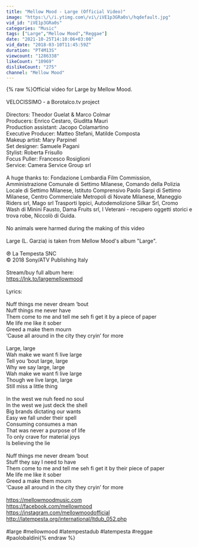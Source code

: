 ```yaml
---
title: "Mellow Mood - Large (Official Video)"
image: "https:\/\/i.ytimg.com\/vi\/iVE1p3GRa0s\/hqdefault.jpg"
vid_id: "iVE1p3GRa0s"
categories: "Music"
tags: ["Large","Mellow Mood","Reggae"]
date: "2021-10-25T14:10:06+03:00"
vid_date: "2018-03-10T11:45:59Z"
duration: "PT4M13S"
viewcount: "1286338"
likeCount: "10969"
dislikeCount: "275"
channel: "Mellow Mood"
---
```

{% raw %}Official video for Large by Mellow Mood.<br /><br />VELOCISSIMO - a Borotalco.tv project<br /><br />Directors: Theodor Guelat &amp; Marco Colmar <br />Producers: Enrico Cestaro, Giuditta Mauri<br />Production assistant: Jacopo Colamartino<br />Executive Producer: Matteo Stefani, Matilde Composta<br />Makeup artist: Mary Parpinel<br />Set designer: Samuele Pagani<br />Stylist: Roberta Frisullo<br />Focus Puller: Francesco Rosiglioni<br />Service: Camera Service Group srl<br /><br />A huge thanks to: Fondazione Lombardia Film Commission, Amministrazione Comunale di Settimo Milanese, Comando della Polizia Locale di Settimo Milanese, Istituto Comprensivo Paolo Sarpi di Settimo Milanese, Centro Commerciale Metropoli di Novate Milanese, Maneggio Riders srl, Mago srl Trasporti Ippici, Autodemolizione Silkar Srl, Cromo Wash di Minini Fausto, Dama Fruits srl, I Veterani - recupero oggetti storici e trova robe, Niccolò di Guida.<br /><br />No animals were harmed during the making of this video<br /><br />Large (L. Garzia) is taken from Mellow Mood's album &quot;Large&quot;.<br /><br />℗ La Tempesta SNC<br />© 2018 Sony/ATV Publishing Italy<br /><br />Stream/buy full album here:<br /><a rel="nofollow" target="blank" href="https://lnk.to/largemellowmood">https://lnk.to/largemellowmood</a><br /><br />Lyrics:<br /><br />Nuff things me never dream ‘bout<br />Nuff things me never have<br />Them come to me and tell me seh fi get it by a piece of paper      <br />Me life me like it sober<br />Greed a make them mourn<br />‘Cause all around in the city they cryin’ for more<br /><br />Large, large<br />Wah make we want fi live large<br />Tell you ‘bout large, large<br />Why we say large, large<br />Wah make we want fi live large<br />Though we live large, large<br />Still miss a little thing<br /><br />In the west we nuh feed no soul<br />In the west we just deck the shell   <br />Big brands dictating our wants<br />Easy we fall under their spell<br />Consuming consumes a man<br />That was never a purpose of life<br />To only crave for material joys<br />Is believing the lie<br /><br />Nuff things me never dream ‘bout<br />Stuff they say I need to have<br />Them come to me and tell me seh fi get it by their piece of paper      <br />Me life me like it sober<br />Greed a make them mourn<br />‘Cause all around in the city they cryin’ for more<br /><br /><a rel="nofollow" target="blank" href="https://mellowmoodmusic.com">https://mellowmoodmusic.com</a><br /><a rel="nofollow" target="blank" href="https://facebook.com/mellowmood">https://facebook.com/mellowmood</a><br /><a rel="nofollow" target="blank" href="https://instagram.com/mellowmoodofficial">https://instagram.com/mellowmoodofficial</a><br /><a rel="nofollow" target="blank" href="http://latempesta.org/international/ltdub_052.php">http://latempesta.org/international/ltdub_052.php</a><br /><br />#large #mellowmood #latempestadub #latempesta #reggae #paolobaldini{% endraw %}
